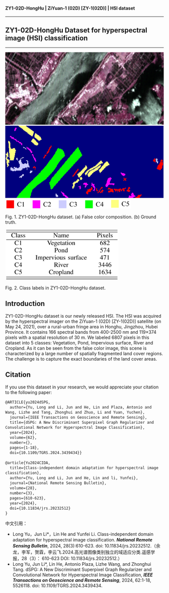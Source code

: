 #### ZY1-02D-HongHu | ZiYuan-1 (02D) [ZY-1(02D)] | HSI dataset
---
## ZY1-02D-HongHu Dataset for hyperspectral image (HSI) classification
---

<img src="figure/false-color.png" width="700" height="230"/> 
<img src="figure/ZY-HH-GT.png" width="700" height="230"/> 
<img src="figure/ZY-HH_legend.png" width="400" height="30"/>

Fig. 1. ZY1-02D-HongHu dataset. (a) False color composition. (b) Ground truth.
  

<img src="figure/ZY-HH_table.png" width="360" height="160"/> 

Fig. 2. Class labels in ZY1-02D-HongHu dataset.

## Introduction

ZY1-02D-HongHu dataset is our newly released HSI. The HSI was acquired by the hyperspectral imager on the ZiYuan-1 (02D) [ZY-1(02D)] satellite (on May 24, 2021), over a rural-urban fringe area in Honghu, Jingzhou, Hubei Province. It contains 166 spectral bands from 400-2500 nm and 119×374 pixels with a spatial resolution of 30 m. We labeled 6807 pixels in this dataset into 5 classes: Vegetation, Pond, Impervious surface, River and Cropland. As it can be seen from the false color image, this scene is characterized by a large number of spatially fragmented land cover regions. The challenge is to capture the exact boundaries of the land cover areas.

## Citation

If you use this dataset in your research, we would appreciate your citation to the following paper:

	@ARTICLE{yu2024dSPG,
	  author={Yu, Long and Li, Jun and He, Lin and Plaza, Antonio and Wang, Lizhe and Tang, Zhonghui and Zhuo, Li and Yuan, Yuchen},
	  journal={IEEE Transactions on Geoscience and Remote Sensing}, 
	  title={dSPG: A New Discriminant Superpixel Graph Regularizer and Convolutional Network for Hyperspectral Image Classification}, 
	  year={2024},
	  volume={62},
	  number={},
	  pages={1-18},
	  doi={10.1109/TGRS.2024.3439434}}

	@article{Yu2024CIDA,
	  title={Class-independent domain adaptation for hyperspectral image classification},
	  author={Yu, Long and Li, Jun and He, Lin and li, Yunfei},
	  journal={National Remote Sensing Bulletin},
	  volume={28},
	  number={3},
	  pages={610-623},
	  year={2024},
	  doi={10.11834/jrs.20232512}
	}

 中文引用：
* Long Yu，Jun Li*，Lin He and Yunfei Li. Class-independent domain adaptation for hyperspectral image classification. ***National Remote Sensing Bulletin***, 2024, 28(3):610-623. doi: 10.11834/jrs.20232512.（余龙，李军，贺霖，李云飞.2024.高光谱图像类别独立的域适应分类.遥感学报，28（3）： 610-623 DOI: 10.11834/jrs.20232512.）
* Long Yu, Jun Li*, Lin He, Antonio Plaza, Lizhe Wang, and Zhonghui Tang. dSPG: A New Discriminant Superpixel Graph Regularizer and Convolutional Network for Hyperspectral Image Classification, ***IEEE Transactions on Geoscience and Remote Sensing***, 2024, 62:1-18, 5526118. doi: 10.1109/TGRS.2024.3439434.
